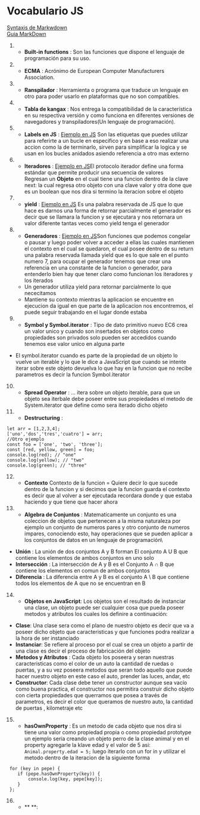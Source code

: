 # Vocabulario JS

[Syntaxis de Markwdown](https://daringfireball.net/projects/markdown/syntax)\
[Guia MarkDown](https://pandao.github.io/editor.md/en.html)

1. - **Built-in functions** : Son las funciones que dispone el lenguaje de programación para
su uso.
2. - **ECMA** : Acrónimo de European Computer Manufacturers Association.
3. - **Ranspilador** : Herramienta o programa que traduce un lenguaje en otro para poder
usarlo en plataformas que no son compatibles.
4. - **Tabla de kangax** : Nos entrega la compatibilidad
de la característica en su respectiva versión y como funciona en diferentes versiones de navegadores y transpiladores(Un lenguaje de programación).
5. - **Labels en JS** : [Ejemplo en JS](/07%20Ejemplos%20Vocabulario/01%20Label/label.js) Son las etiquetas que puedes utilizar para referirte a un bucle en especifico y en base a eso realizar una accion como la de terminarlo, sirven para simplificar la logica y se usan en los bucles anidados asiendo referencia a otro mas externo 

6. - **Iteradores** : [Ejemplo en JS](/07%20Ejemplos%20Vocabulario/02%20Iteradores%20y%20Iterando/iteradores%26iterando.js)El protocolo iterador define una forma estándar que permite producir una secuencia de valores\
 Regresan un **Objeto** en el cual tiene una funcion dentro de la clave next: la cual regresa otro objeto con una clave valor y otra done que es un boolean que nos dira si termino la iteracion sobre el objeto


7. - **yield** : [Ejemplo en JS]() Es una palabra reservada de JS que lo que hace es darnos una forma de retornar parcialmente el generador es decir que se llamara la funcion y se ejecutara y nos retornara un valor diferente tantas veces como yield tenga el generador
8. - **Generadores** : [Ejemplo en JS]()Son funciones que podemos congelar o pausar y luego poder volver a acceder a ellas las cuales mantienen el contexto en el cual se quedaron, el cual posee dentro de su return una palabra reservada llamada yield que es lo que sale en el punto numero 7, para ocupar el generador tenemos que crear una referencia en una constante de la funcion o generador, para entenderlo bien hay que tener claro como funcionan los iteradores y los iterados  
    - Un generador utiliza yield para retornar parcialmente lo que nececitamos
    - Mantiene su contexto mientras la aplicacion se encuentre en ejecucion da igual en que parte de la aplicacion nos encontremos, el puede seguir trabajando en el lugar donde estaba

9. - **Symbol y Symbol.iterator** : Tipo de dato primitivo nuevo EC6 crea un valor unico y cuando son insertados en objetos como propiedades son privados solo pueden ser accedidos cuando tenemos ese valor unico en alguna parte
- El symbol.iterator cuando es parte de la propiedad de un objeto lo vuelve un iterable y lo que le dice a JavaScript que cuando se intente iterar sobre este objeto devuelva lo que hay en la funcion que no recibe parametros es decir la funcion Symbol.iterator 
10. - **Spread Operator** : ... itera sobre un objeto iterable, para que un objeto sea iterbale debe poseer entre sus propiedades el metodo de System.iterator que define como sera iterado dicho objeto
11. - **Destructuring** : 
~~~
let arr = [1,2,3,4];
['uno','dos','tres','cuatro'] = arr; 
//Otro ejemplo 
const foo = ['one', 'two', 'three'];
const [red, yellow, green] = foo;
console.log(red); // "one"
console.log(yellow); // "two"
console.log(green); // "three"
~~~
12. - **Contexto** Contexto de la funcion = Quiere decir lo que sucede dentro de la funcion y si decimos que la funcion guarda el contexto es decir que al volver a ser ejecutada recordara donde y que estaba haciendo y que tiene que hacer ahora 
13. - **Algebra de Conjuntos** : Matematicamente un conjunto es una coleccion de objetos que pertenecen a la misma naturaleza por ejemplo un conjunto de numeros pares y otro conjunto de numeros impares, conociendo esto, hay operaciones que se pueden aplicar a los conjuntos de datos en un lenguaje de programación\
+ **Unión** : La unión de dos conjuntos A y B forman El conjunto A U B que contiene los elementos de ambos conjuntos en uno solo
+ **Intersección** : La intersección de A y B es el Conjunto A ∩ B que contiene los elementos en comun de ambos conjuntos
+ **Diferencia** : La diferencia entre A y B es el conjunto A \ B que contiene todos los elementos de A que no se encuentran en B 
14. - **Objetos en JavaScript**: Los objetos son el resultado de instanciar una clase, un objeto puede ser cualquier cosa que pueda poseer metodos y atributos los cuales los definire a continuación:
+ **Clase**: Una clase sera como el plano de nuestro objeto es decir que va a poseer dicho objeto que caracteristicas y que funciones podra realizar a la hora de ser instanciado
+ **Instanciar**: Se refiere al proceso por el cual se crea un objeto a partir de una clase es decir el proceso de fabricación del objeto
+ **Metodos y Atributos** : Cada objeto los poseera y seran nuestras caracteristicas como el color de un auto la cantidad de ruedas o puertas, y a su vez poseera metodos que seran todo aquello que puede hacer nuestro objeto en este caso el auto, prender las luces, andar, etc
+ **Constructor**: Cada clase debe tener un constructor aunque sea vacío como buena practica, el constructor nos permitira construir dicho objeto con cierta propiedades que querramos que posea a través de parametros, es decir el color que queramos de nuestro auto, la cantidad de puertas , kilometraje etc
15. - **hasOwnProperty** : Es un metodo de cada objeto que nos dira si tiene una valor como propiedad propia o como propiedad prototype un ejemplo seria creando un objeto perro de la clase animal y en el property agregarle la klave edad y el valor de 5 asi:\
`Animal.property.edad = 5;` luego iterarlo con un for in y utilizar el metodo dentro de la iteracion de la siguiente forma
~~~
 for (key in pepe) {
    if (pepe.hasOwnProperty(key)) {
        console.log(key, pepe[key]);
    }
 };
~~~
16. - ** **:
